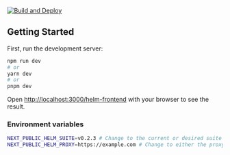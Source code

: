 [![Build and Deploy](https://github.com/mkly/helm-frontend/actions/workflows/main.yml/badge.svg)](https://github.com/mkly/helm-frontend/actions/workflows/main.yml)

## Getting Started

First, run the development server:

```bash
npm run dev
# or
yarn dev
# or
pnpm dev
```

Open [http://localhost:3000/helm-frontend](http://localhost:3000/helm-frontend) with your browser to see the result.

### Environment variables

```bash
NEXT_PUBLIC_HELM_SUITE=v0.2.3 # Change to the current or desired suite
NEXT_PUBLIC_HELM_PROXY=https://example.com # Change to either the proxy or the direct API
```
